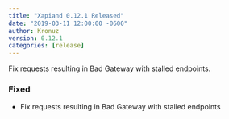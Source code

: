 ```yaml
---
title: "Xapiand 0.12.1 Released"
date: "2019-03-11 12:00:00 -0600"
author: Kronuz
version: 0.12.1
categories: [release]
---
```


Fix requests resulting in Bad Gateway with stalled endpoints.


### Fixed
- Fix requests resulting in Bad Gateway with stalled endpoints
